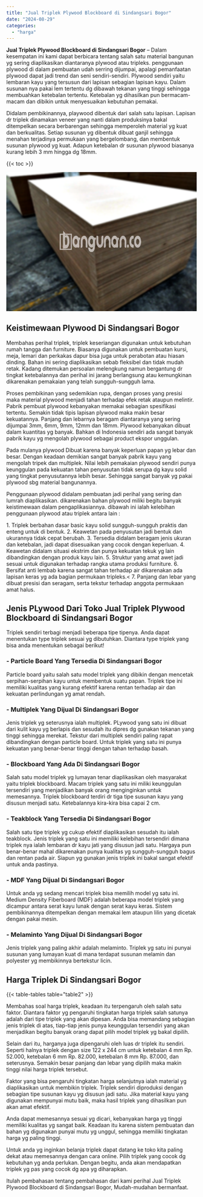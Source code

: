 ```yaml
---
title: "Jual Triplek Plywood Blockboard di Sindangsari Bogor"
date: "2024-08-29"
categories: 
  - "harga"
---
```


**Jual Triplek Plywood Blockboard di Sindangsari Bogor** – Dalam kesempatan ini kami dapat berbicara tentang salah satu material bangunan yg sering diaplikasikan diantaranya plywood atau tripleks. penggunaan plywood di dalam pembuatan udah serring dijumpai, apalagi pemanfaatan plywood dapat jadi trend dan seni sendiri-sendiri. Plywood sendiri yaitu lembaran kayu yang tersusun dari lapisan sebagian lapisan kayu. Dalam susunan nya pakai lem tertentu dg dibawah tekanan yang tinggi sehingga membuahkan ketebalan tertentu. Ketebalan yg dihasilkan pun bermacam-macam dan dibikin untuk menyesuaikan kebutuhan pemakai.

Didalam pembikinannya, playwood dibentuk dari salah satu lapisan. Lapisan dr triplek dinamakan veneer yang nanti dalam produksinya bakal ditempelkan secara berbarengan sehingga memperoleh material yg kuat dan berkualitas. Setiap susunan yg dibentuk dibuat ganjil sehingga menahan terjadinya permukaan yang bergelombang, dan membentuk susunan plywood yg kuat. Adapun ketebalan dr susunan plywood biasanya kurang lebih 3 mm hingga dg 18mm.

{{< toc >}}

![Jual Triplek Plywood Blockboard di Sindangsari Bogor](/images/jual-triplek-murah-38.png)

## Keistimewaan Plywood Di Sindangsari Bogor

Membahas perihal triplek, triplek keseriangan digunakan untuk kebutuhan rumah tangga dan furniture. Biasanya digunakan untuk pembuatan kursi, meja, lemari dan perkakas dapur bisa juga untuk perabotan atau hiasan dinding. Bahan ini sering diaplikasikan sebab fleksibel dan tidak mudah retak. Kadang ditemukan persoalan melengkung namun bergantung dr tingkat ketebalannya dan perihal ini jarang berlangsung atau kemungkinan dikarenakan pemakaian yang telah sungguh-sungguh lama.

Proses pembikinan yang sedemikian rupa, dengan proses yang presisi maka material plywood menjadi tahan terhadap efek retak ataupun melintir. Pabrik pembuat plywood kebanyakan memakai sebagian spesifikasi tertentu. Semakin tidak tipis lapisan plywood maka makin besar kekuatannya. Panjang dan lebarnya beragam diantaranya yang sering dijumpai 3mm, 6mm, 9mm, 12mm dan 18mm. Plywood kebanyakan dibuat dalam kuantitas yg banyak. Bahkan di Indonesia sendiri ada sangat banyak pabrik kayu yg mengolah plywood sebagai product ekspor unggulan.

Pada mulanya plywood Dibuat karena banyak keperluan papan yg lebar dan besar. Dengan keadaan demikian sangat banyak pabrik kayu yang mengolah tripek dan multiplek. Nilai lebih pemakaian plywood sendiri punya keunggulan pada kekuatan tahan penyusutan tidak serupa dg kayu solid yang tingkat penyusutannya lebih besar. Sehingga sangat banyak yg pakai plywood sbg material bangunannya.

Penggunaan plywood didalam pembuatan jadi perihal yang sering dan lumrah diaplikasikan. dikarenakan bahan plywood miliki begitu banyak keistimewaan dalam pengaplikasiannya. dibawah ini ialah kelebihan penggunaan plywood atau triplek antara lain :

1\. Triplek berbahan dasar basic kayu solid sungguh-sungguh praktis dan enteng untuk di bentuk. 2. Keawetan pada penyusutan jadi bentuk dan ukurannya tidak cepat berubah. 3. Tersedia didalam beragam jenis ukuran dan ketebalan, jadi dapat disesuaikan yang cocok dengan keperluan. 4. Keawetan didalam situasi ekstrim dan punya kekuatan tekuk yg lain dibandingkan dengan produk kayu lain. 5. Struktur yang amat awet jadi sesuai untuk digunakan terhadap rangka utama produksi furniture. 6. Bersifat anti lembab karena sangat tahan terhadap air dikarenakan ada lapisan keras yg ada bagian permukaan tripleks.< 7. Panjang dan lebar yang dibuat presisi dan seragam, serta tekstur terhadap anggota permukaan amat halus.

## Jenis PLywood Dari Toko Jual Triplek Plywood Blockboard di Sindangsari Bogor

Triplek sendiri terbagi menjadi beberapa tipe tipenya. Anda dapat menentukan type triplek sesuai yg dibutuhkan. Diantara type triplek yang bisa anda menentukan sebagai berikut!

### \- Particle Board Yang Tersedia Di Sindangsari Bogor

Particle board yaitu salah satu model triplek yang dibikin dengan mencetak serpihan-serpihan kayu untuk membentuk suatu papan. Triplek tipe ini memiliki kualitas yang kurang efektif karena rentan terhadap air dan kekuatan perlindungan yg amat rendah.

### \- Multiplek Yang Dijual Di Sindangsari Bogor

Jenis triplek yg seterusnya ialah multiplek. PLywood yang satu ini dibuat dari kulit kayu yg berlapis dan sesudah itu dipres dg gunakan tekanan yang tinggi sehingga merekat. Tekstur dari multiplek sendiri paling rapat dibandingkan dengan particle board. Untuk triplek yang satu ini punya kekuatan yang benar-benar tinggi dengan tahan terhadap basah.

### \- Blockboard Yang Ada Di Sindangsari Bogor

Salah satu model triplek yg lumayan tenar diaplikasikan oleh masyarakat yaitu triplek blockboard. Macam triplek yang satu ini miliki keunggulan tersendiri yang menjadikan banyak orang menginginkan untuk memesannya. Triplek blockboard terdiri dr tiga tipe susunan kayu yang disusun menjadi satu. Ketebalannya kira-kira bisa capai 2 cm.

### \- Teakblock Yang Tersedia Di Sindangsari Bogor

Salah satu tipe triplek yg cukup efektif diaplikasikan sesudah itu ialah teakblock. Jenis triplek yang satu ini memiliki kelebihan tersendiri dimana triplek nya ialah lembaran dr kayu jati yang disusun jadi satu. Hargaya pun benar-benar mahal dikarenakan punya kualitas yg sungguh-sungguh bagus dan rentan pada air. Siapun yg gunakan jenis triplek ini bakal sangat efektif untuk anda pastinya.

### \- MDF Yang Dijual Di Sindangsari Bogor

Untuk anda yg sedang mencari triplek bisa memilih model yg satu ini. Medium Density Fiberboard (MDF) adalah beberapa model triplek yang dicampur antara serat kayu lunak dengan serat kayu keras. Sistem pembikinannya ditempelkan dengan memakai lem ataupun lilin yang dicetak dengan pakai mesin.

### \- Melaminto Yang Dijual Di Sindangsari Bogor

Jenis triplek yang paling akhir adalah melaminto. Triplek yg satu ini punyai susunan yang lumayan kuat di mana terdapat susunan melamin dan polyester yg membikinnya bertekstur licin.

## Harga Triplek Di Sindangsari Bogor

{{< table-tables table="table2" >}}

Membahas soal harga triplek, keadaan itu terpengaruh oleh salah satu faktor. Diantara faktor yg pengaruhi tingkatan harga triplek salah satunya adalah dari tipe triplek yang akan dipesan. Anda bisa memandang sebagian jenis triplek di atas, tiap-tiap jenis punya keunggulan tersendiri yang akan menjadikan begitu banyak orang dapat pilih model triplek yg bakal dipilih.

Selain dari itu, harganya juga dipengaruhi oleh luas dr triplek itu sendiri. Seperti halnya triplek dengan size 122 x 244 cm untuk ketebalan 4 mm Rp. 52.000, ketebalan 6 mm Rp. 82.000, ketebalan 8 mm Rp. 87.000, dan seterusnya. Semakin besar panjang dan lebar yang dipilih maka makin tinggi nilai harga triplek tersebut.

Faktor yang bisa pengaruhi tingkatan harga selanjutnya ialah material yg diaplikasikan untuk membikin triplek. Triplek sendiri diproduksi dengan sebagian tipe susunan kayu yg disusun jadi satu. Jika material kayu yang digunakan mempunyai mutu baik, maka hasil triplek yang dihasilkan pun akan amat efektif.

Anda dapat memesannya sesuai yg dicari, kebanyakan harga yg tinggi memiliki kualitas yg sangat baik. Keadaan itu karena sistem pembuatan dan bahan yg digunakan punyai mutu yg unggul, sehingga memiliki tingkatan harga yg paling tinggi.

Untuk anda yg inginkan belanja triplek dapat datang ke toko kita paling dekat atau memesannya dengan cara online. Pilih triplek yang cocok dg kebutuhan yg anda perlukan. Dengan begitu, anda akan mendapatkan triplek yg pas yang cocok dg apa yg diharapkan.

Itulah pembahasan tentang pembahasan dari kami perihal Jual Triplek Plywood Blockboard di Sindangsari Bogor, Mudah-mudahan bermanfaat.
